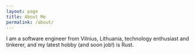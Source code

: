 ```yaml
---
layout: page
title: About Me
permalink: /about/
---
```


I am a software engineer from Vilnius, Lithuania, technology enthusiast and tinkerer,
and my latest hobby (and soon job!) is Rust.
